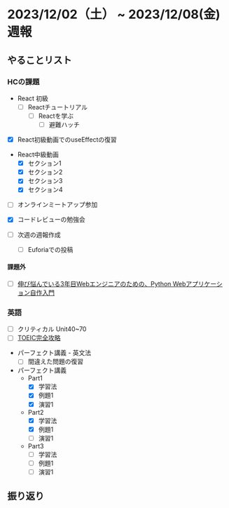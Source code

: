 # 2023/12/02（土） ~ 2023/12/08(金) 週報

## やることリスト

### HCの課題

- React 初級
  - [ ] Reactチュートリアル
    - [ ] Reactを学ぶ
      - [ ] 避難ハッチ

- [x] React初級動画でのuseEffectの復習

- React中級動画
  - [x] セクション1
  - [x] セクション2
  - [x] セクション3
  - [x] セクション4

- [ ] オンラインミートアップ参加

- [x] コードレビューの勉強会

- [ ] 次週の週報作成
  - [ ] Euforiaでの投稿

#### 課題外

- [ ] [伸び悩んでいる3年目Webエンジニアのための、Python Webアプリケーション自作入門](https://zenn.dev/bigen1925/books/introduction-to-web-application-with-python)

### 英語

- [ ] クリティカル Unit40~70
- [ ] [TOEIC完全攻略](https://youtu.be/AsfyT92A13A?si=emmBgLUMcOgVFmvE)
- パーフェクト講義 - 英文法
  - [ ] 間違えた問題の復習
- パーフェクト講義
  - Part1
    - [x] 学習法
    - [x] 例題1
    - [x] 演習1
  - Part2
    - [x] 学習法
    - [x] 例題1
    - [ ] 演習1
  - Part3
    - [ ] 学習法
    - [ ] 例題1
    - [ ] 演習1

## 振り返り
